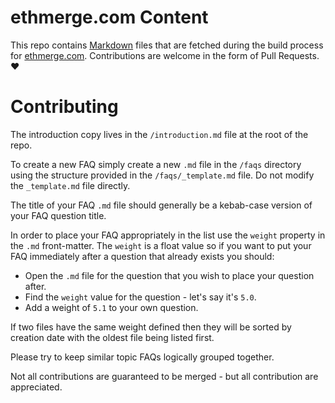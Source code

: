# ethmerge.com Content

This repo contains [Markdown](https://guides.github.com/features/mastering-markdown/) files that are fetched during the build process for
[ethmerge.com](https://ethmerge.com). Contributions are welcome in the form of Pull Requests. ❤️

# Contributing
The introduction copy lives in the `/introduction.md` file at the root of the repo.

To create a new FAQ simply create a new `.md` file in the `/faqs` directory using the structure provided in the `/faqs/_template.md` file. Do not modify the `_template.md` file directly.

The title of your FAQ `.md` file should generally be a kebab-case version of your FAQ question title.

In order to place your FAQ appropriately in the list use the `weight` property in the `.md` front-matter. The `weight` is a float value so if you want to put your FAQ immediately after a question that already exists you should:

- Open the `.md` file for the question that you wish to place your question after.
- Find the `weight` value for the question - let's say it's `5.0`.
- Add a weight of `5.1` to your own question.

If two files have the same weight defined then they will be sorted by creation date with the oldest file being listed first.

Please try to keep similar topic FAQs logically grouped together.

Not all contributions are guaranteed to be merged - but all contribution are appreciated.